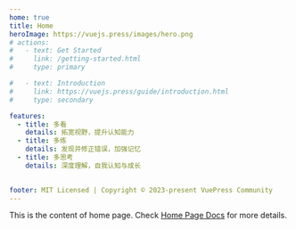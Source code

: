 ```yaml
---
home: true
title: Home
heroImage: https://vuejs.press/images/hero.png
# actions:
#   - text: Get Started
#     link: /getting-started.html
#     type: primary

#   - text: Introduction
#     link: https://vuejs.press/guide/introduction.html
#     type: secondary

features:
  - title: 多看
    details: 拓宽视野，提升认知能力
  - title: 多练
    details: 发现并修正错误，加强记忆
  - title: 多思考
    details: 深度理解，自我认知与成长
  

footer: MIT Licensed | Copyright © 2023-present VuePress Community
---
```


This is the content of home page. Check [Home Page Docs][default-theme-home] for more details.

[default-theme-home]: https://vuejs.press/reference/default-theme/frontmatter.html#home-page
